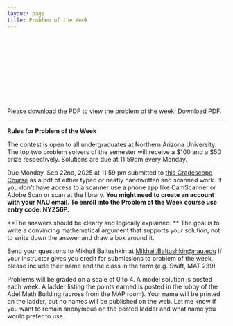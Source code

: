 ```yaml
---
layout: page
title: Problem of the Week
---
```



<object data="files/pdfs/2025-9-22.pdf" type="application/pdf" width="900px" height="900px">
	<embed src="files/pdfs/2025-9-22.pdf">
		<p>Please download the PDF to view the problem of the week: <a href="files/pdfs/2025-9-22.pdf">Download PDF</a>.</p>
	</embed>
</object>

<hr>
<b>Rules for Problem of the Week</b>

<p>
The contest is open to all undergraduates at Northern Arizona University. The top two problem solvers of the semester will receive a $100 and a $50 prize respectively. Solutions are due at 11:59pm every Monday. 
</p>

<p>Due Monday, Sep 22nd, 2025 at 11:59 pm submitted to 
<a href="https://www.gradescope.com/courses/884166"> this Gradescope Course</a> as a pdf of either typed or neatly handwritten and scanned work. If you don't have access to a scanner use a phone app like CamScanner or Adobe Scan or scan at the library. <b> You might need to create an account with your NAU email. To enroll into the Problem of the Week course use entry code: NYZ56P. </b>  

<p>**The answers should be clearly and logically explained. ** The goal is to write a convincing mathematical argument that supports your solution, not to write down the answer and draw a box around it.
</p> 


<p>
Send your questions to Mikhail Baltushkin at
<a href="mailto:Mikhail.Baltushkin@nau.edu?subject=potw" target="_blank">Mikhail.Baltushkin@nau.edu</a>
	If your instructor gives you credit for submissions to problem of the week, please include their name
	and the class in the form (e.g. Swift, MAT 239)
</p>

<p>
	Problems will be graded on a scale of 0 to 4.  A model solution is posted each week.
	A ladder listing the points earned is posted in the lobby of the Adel Math Building 
	(across from the MAP room).  Your name will be printed on the ladder, but no names will be published on the web.
	Let me know if you want to remain anonymous on the posted ladder and what name you would prefer to use.
</p> 
